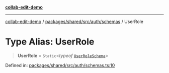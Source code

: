 [**collab-edit-demo**](../../../../../../README.md)

***

[collab-edit-demo](../../../../../../README.md) / [packages/shared/src/auth/schemas](../README.md) / UserRole

# Type Alias: UserRole

> **UserRole** = `Static`\<*typeof* [`UserRoleSchema`](../variables/UserRoleSchema.md)\>

Defined in: [packages/shared/src/auth/schemas.ts:10](https://github.com/austyle-io/pub-sub-demo/blob/facd25f09850fc4e78e94ce267c52e173d869933/packages/shared/src/auth/schemas.ts#L10)
